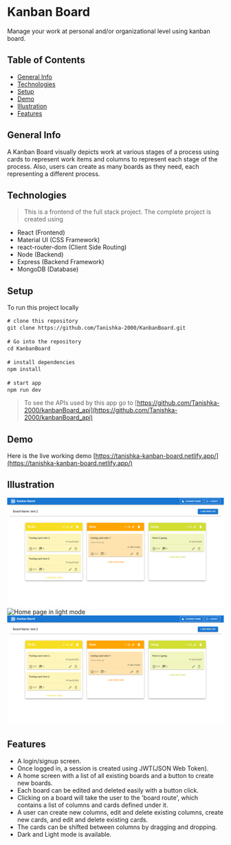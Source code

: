 # Kanban Board
Manage your work at personal and/or organizational level using kanban board.

## Table of Contents
+ [General Info](#general-info)
+ [Technologies](#technologies)
+ [Setup](#setup)
+ [Demo](#demo)
+ [Illustration](#illustration)
+ [Features](#features)

## General Info
A Kanban Board visually depicts work at various stages of a process using cards to represent work items and columns to represent each stage of the process. Also, users can create as many boards as they need, each representing a different process.

## Technologies
> This is a frontend of the full stack project. The complete project is created using
+ React (Frontend)
+ Material UI (CSS Framework)
+ react-router-dom (Client Side Routing)
+ Node (Backend)
+ Express (Backend Framework)
+ MongoDB (Database)

## Setup
To run this project locally

```
# clone this repository
git clone https://github.com/Tanishka-2000/KanbanBoard.git

# Go into the repository
cd KanbanBoard

# install dependencies
npm install

# start app
npm run dev
```
> To see the APIs used by this app go to [https://github.com/Tanishka-2000/kanbanBoard_api](https://github.com/Tanishka-2000/kanbanBoard_api)

## Demo
Here is the live working demo [https://tanishka-kanban-board.netlify.app/](https://tanishka-kanban-board.netlify.app/)

## Illustration
![Home page in light mode](/public/board_light.png)
![Home page in light mode](board_light.png)
![Home page in light mode](public/board_light.png)

## Features
+ A login/signup screen.
+ Once logged in, a session is created using JWT(JSON Web Token).
+ A home screen with a list of all existing boards and a button to create new boards.
+ Each board can be edited and deleted easily with a button click.
+ Clicking on a board will take the user to the 'board route', which contains a list of columns and cards defined under it.
+ A user can create new columns, edit and delete existing columns, create new cards, and edit and delete existing cards.
+ The cards can be shifted between columns by dragging and dropping.
+ Dark and Light mode is available.